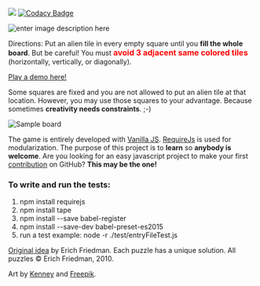 [![](http://img.shields.io/badge/first--timers--only-friendly-blue.svg?style=flat-square)](http://www.firsttimersonly.com/) [![Codacy Badge](https://api.codacy.com/project/badge/Grade/c01d873f278c49dabb41b58949f59c6d)](https://www.codacy.com/app/raulvillares/vanilla_3sacrowd?utm_source=github.com&utm_medium=referral&utm_content=raulvillares/vanilla_3sacrowd&utm_campaign=Badge_Grade)

![enter image description here](https://raw.githubusercontent.com/raulvillares/3sacrowd/master/img/logos/logo2.png)

Directions: Put an alien tile in every empty square until you **fill the whole board**. But be careful! You must **<font size="3" color="red">avoid 3 adjacent same colored tiles</font>** (horizontally, vertically, or diagonally).

[Play a demo here!](https://raulvillares.github.io/3sacrowd/index.html)

Some squares are fixed and you are not allowed to put an alien tile at that location. However, you may use those squares to your advantage. Because sometimes **creativity needs constraints**. ;-)

![Sample board](https://raw.githubusercontent.com/raulvillares/3sacrowd/master/img/landing_page/demo.png)

The game is entirely developed with [Vanilla JS](http://vanilla-js.com/). [RequireJs](http://requirejs.org/) is used for modularization. The purpose of this project is to **learn** so **anybody is welcome**. Are you looking for an easy javascript project to make your first [contribution](https://akrabat.com/the-beginners-guide-to-contributing-to-a-github-project/) on GitHub? **This may be the one!**

### To write and run the tests:

1. npm install requirejs
2. npm install tape
3. npm install --save babel-register
4. npm install --save-dev babel-preset-es2015
5. run a test example: node -r ./test/entryFileTest.js

[Original idea](http://www2.stetson.edu/~efriedma/puzzle/tic/) by Erich Friedman. Each puzzle has a unique solution. All puzzles © Erich Friedman, 2010.

Art by [Kenney](https://kenney.nl/) and [Freepik](http://www.freepik.com/).

